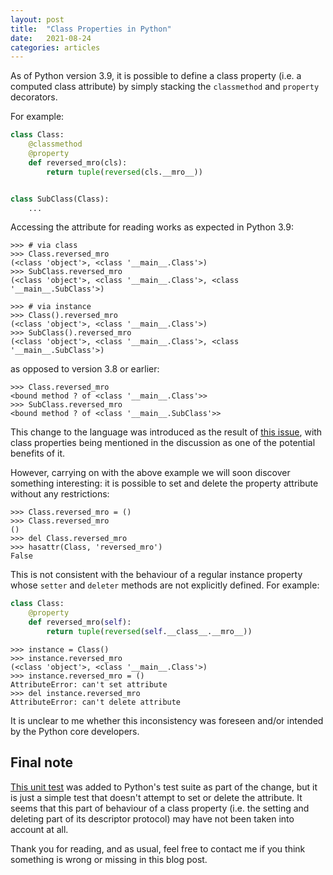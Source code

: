 ```yaml
---
layout: post
title:  "Class Properties in Python"
date:   2021-08-24
categories: articles
---
```


As of Python version 3.9, it is possible to define a class property (i.e. a
computed class attribute) by simply stacking the `classmethod` and `property`
decorators.

For example:

```python
class Class:
    @classmethod
    @property
    def reversed_mro(cls):
        return tuple(reversed(cls.__mro__))


class SubClass(Class):
    ...
```

Accessing the attribute for reading works as expected in Python 3.9:

```pycon
>>> # via class
>>> Class.reversed_mro
(<class 'object'>, <class '__main__.Class'>)
>>> SubClass.reversed_mro
(<class 'object'>, <class '__main__.Class'>, <class '__main__.SubClass'>)

>>> # via instance
>>> Class().reversed_mro
(<class 'object'>, <class '__main__.Class'>)
>>> SubClass().reversed_mro
(<class 'object'>, <class '__main__.Class'>, <class '__main__.SubClass'>)
```

as opposed to version 3.8 or earlier:

```pycon
>>> Class.reversed_mro
<bound method ? of <class '__main__.Class'>>
>>> SubClass.reversed_mro
<bound method ? of <class '__main__.SubClass'>>
```

This change to the language was introduced as the result of [this issue][bpo],
with class properties being mentioned in the discussion as one of the potential
benefits of it.

However, carrying on with the above example we will soon discover something
interesting: it is possible to set and delete the property attribute without any
restrictions:

```
>>> Class.reversed_mro = ()
>>> Class.reversed_mro
()
>>> del Class.reversed_mro
>>> hasattr(Class, 'reversed_mro')
False
```

This is not consistent with the behaviour of a regular instance property whose
`setter` and `deleter` methods are not explicitly defined. For example:

```python
class Class:
    @property
    def reversed_mro(self):
        return tuple(reversed(self.__class__.__mro__))
```

```pycon
>>> instance = Class()
>>> instance.reversed_mro
(<class 'object'>, <class '__main__.Class'>)
>>> instance.reversed_mro = ()
AttributeError: can't set attribute
>>> del instance.reversed_mro
AttributeError: can't delete attribute
```

It is unclear to me whether this inconsistency was foreseen and/or intended by
the Python core developers.

## Final note

[This unit test][gh] was added to Python's test suite as part of the change,
but it is just a simple test that doesn't attempt to set or delete the
attribute. It seems that this part of behaviour of a class property
(i.e. the setting and deleting part of its descriptor protocol) may have not
been taken into account at all.

Thank you for reading, and as usual, feel free to contact me if you think
something is wrong or missing in this blog post.

[bpo]: https://bugs.python.org/issue19072
[gh]: https://github.com/python/cpython/commit/805f8f9afea116c5d4d000570e3d02ae84502f43#diff-510a022afde6dbb437080870cced7548f338fb8654a4df10c425e5105a83b2e3
